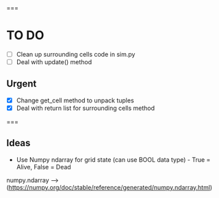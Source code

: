 
===
# TO DO
- [ ] Clean up surrounding cells code in sim.py
- [ ] Deal with update() method

## Urgent
- [x] Change get_cell method to unpack tuples
- [x] Deal with return list for surrounding cells method

===
## Ideas

- Use Numpy ndarray for grid state (can use BOOL data type) - True = Alive, False = Dead

numpy.ndarray --> (https://numpy.org/doc/stable/reference/generated/numpy.ndarray.html)